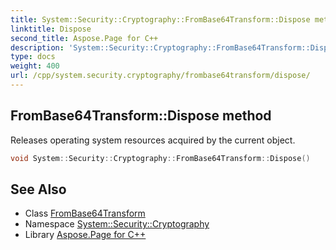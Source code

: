 ```yaml
---
title: System::Security::Cryptography::FromBase64Transform::Dispose method
linktitle: Dispose
second_title: Aspose.Page for C++
description: 'System::Security::Cryptography::FromBase64Transform::Dispose method. Releases operating system resources acquired by the current object in C++.'
type: docs
weight: 400
url: /cpp/system.security.cryptography/frombase64transform/dispose/
---
```

## FromBase64Transform::Dispose method


Releases operating system resources acquired by the current object.

```cpp
void System::Security::Cryptography::FromBase64Transform::Dispose()
```

## See Also

* Class [FromBase64Transform](../)
* Namespace [System::Security::Cryptography](../../)
* Library [Aspose.Page for C++](../../../)

